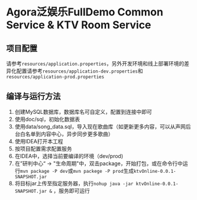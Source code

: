# Agora泛娱乐FullDemo Common Service & KTV Room Service

## 项目配置

请参考`resources/application.properties`，另外开发环境和线上部署环境的差异化配置请参考`resources/application-dev.properties`和`resources/application-prod.properties`

## 编译与运行方法

1. 创建MySQL数据库，数据库名可自定义，配置到连接中即可
2. 使用doc/sql，初始化数据表
3. 使用data/song_data.sql，导入现在歌曲库（如更新更多内容，可以从声网后台白名单到内容中心，异步同步更多歌曲）
4. 使用IDEA打开本工程
5. 按项目配置需求配置服务
6. 在IDEA中，选择当前要编译的环境（dev/prod)
7. 在”研判中心“ -> "生命周期"中，双击package，开始打包，或在命令行中运行`mvn package -P dev`或`mvn packege -P prod`生成`ktvOnline-0.0.1-SNAPSHOT.jar`
8. 将目标jar上传至指定服务器，执行`nohup java -jar ktvOnline-0.0.1-SNAPSHOT.jar &` ，服务即可运行